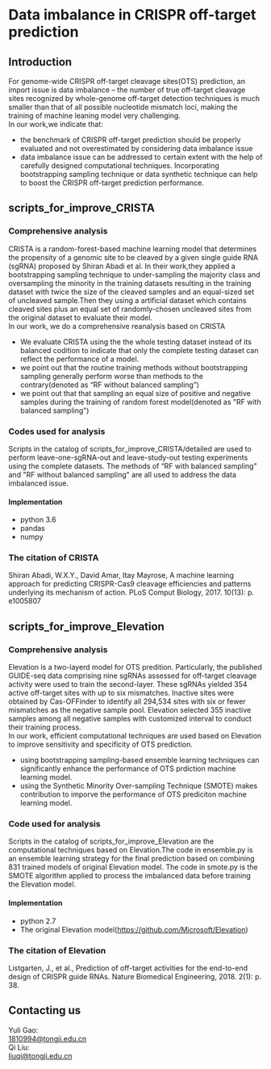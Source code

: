 Data imbalance in CRISPR off-target prediction
==========
## Introduction
For genome-wide CRISPR off-target cleavage sites(OTS) prediction, an import issue is data imbalance – the number of true off-target cleavage sites recognized by whole-genome off-target 
detection techniques is much smaller than that of all possible nucleotide mismatch loci, making the training of machine leaning model very challenging.<br>
In our work,we indicate that: <br>
* the benchmark of CRISPR off-target prediction should be properly evaluated and not overestimated by considering data imbalance issue
* data imbalance issue can be addressed to certain extent with the help of carefully designed computational techniques. Incorporating bootstrapping sampling technique or data synthetic technique can help to boost the CRISPR off-target prediction performance.
 
## scripts_for_improve_CRISTA
### Comprehensive analysis

CRISTA is a random-forest-based machine learning model that determines the propensity of a genomic site to be cleaved by a given single guide RNA (sgRNA) proposed by Shiran Abadi et al. In their work,they applied a bootstrapping sampling technique to under-sampling the majority class and oversampling the minority in the training datasets resulting in the training dataset with twice the size of the cleaved samples and an equal-sized set of uncleaved sample.Then they using a artificial dataset which contains cleaved sites plus an equal set of randomly-chosen uncleaved sites from the original dataset to evaluate their model.<br>
In our work, we do a comprehensive reanalysis based on CRISTA
* We evaluate CRISTA using the the whole testing dataset instead of its balanced codition to indicate that only the complete testing dataset can reflect the performance of a model.
* we point out that the routine training methods without bootstrapping sampling generally perform worse than methods to the contrary(denoted as “RF without balanced sampling”)
* we point out that that sampling an equal size of positive and negative samples during the training of random forest model(denoted as "RF with balanced sampling")

### Codes used for analysis 
Scripts in the catalog of scripts_for_improve_CRISTA/detailed are used to perform leave-one-sgRNA-out and leave-study-out testing experiments using the complete datasets. The methods of “RF with balanced sampling" and "RF without balanced sampling" are all used to address the data imbalanced issue.
#### Implementation
* python 3.6
* pandas
* numpy

### The citation of CRISTA
Shiran Abadi, W.X.Y., David Amar, Itay Mayrose, A machine learning approach for predicting CRISPR-Cas9 cleavage efficiencies and patterns underlying its mechanism of action. PLoS Comput Biology, 2017. 10(13): p. e1005807

## scripts_for_improve_Elevation
### Comprehensive analysis
Elevation is a two-layerd model for OTS predition. Particularly, the published GUIDE-seq data comprising nine sgRNAs assessed for off-target cleavage activity were used to train the second-layer. These sgRNAs yielded 354 active off-target sites with up to six mismatches. Inactive sites were obtained by Cas-OFFinder to identify all 294,534 sites with six or fewer mismatches as the negative sample pool. Elevation selected 355 inactive samples among all negative samples with customized interval to conduct their training process.<br>
In our work,  efficient computational techniques are used based on Elevation to improve sensitivity and specificity of OTS prediction.
* using bootstrapping sampling-based ensemble learning techniques can significantly enhance the performance of OTS prdiction machine learning model. 
* using the Synthetic Minority Over-sampling Technique (SMOTE) makes contribution to imporve the performance of OTS prediciton machine learning model.

### Code used for analysis
Scripts in the catalog of scripts_for_improve_Elevation are the computational techniques based on Elevation.The code in ensemble.py is an ensemble learning strategy for the final prediction based on combining 831 trained models of original Elevation model. The code in smote.py is the SMOTE algorithm applied to process the imbalanced data before training the Elevation model.
#### Implementation
* python 2.7
* The original Elevation model(https://github.com/Microsoft/Elevation)

### The citation of Elevation
Listgarten, J., et al., Prediction of off-target activities for the end-to-end design of CRISPR guide RNAs. Nature Biomedical Engineering, 2018. 2(1): p. 38.

## Contacting us
Yuli Gao:<br>
1810994@tongji.edu.cn<br>
Qi Liu:<br>
liuqi@tongji.edu.cn




